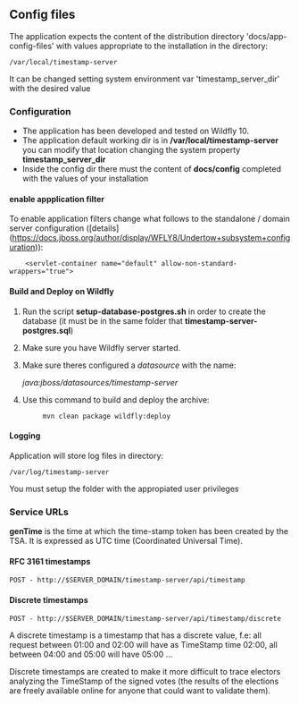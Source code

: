## Config files

The application expects the content of the distribution directory 'docs/app-config-files' with values appropriate to the 
installation in the directory:

    /var/local/timestamp-server

It can be changed setting system environment var 'timestamp_server_dir' with the desired value

### Configuration
 - The application has been developed and tested on Wildfly 10.
 - The application default working dir is in **/var/local/timestamp-server**
you can modify that location changing the system property **timestamp_server_dir**
 - Inside the config dir there must the content of **docs/config** completed with the values of your installation   

#### enable appplication filter
To enable application filters change what follows to the standalone / domain  server configuration 
([details] (https://docs.jboss.org/author/display/WFLY8/Undertow+subsystem+configuration)):
    
        <servlet-container name="default" allow-non-standard-wrappers="true">

#### Build and Deploy on Wildfly
1. Run the script **setup-database-postgres.sh** in order to create the database (it must be in the same folder that **timestamp-server-postgres.sql**)
2. Make sure you have  Wildfly server started.
3. Make sure theres configured a _datasource_ with the name:

    _java:jboss/datasources/timestamp-server_
        
4. Use this command to build and deploy the archive:

            mvn clean package wildfly:deploy
      
#### Logging
Application will store log files in directory:
    
    /var/log/timestamp-server
    
You must setup the folder with the appropiated user privileges 

### Service URLs
**genTime** is the time at which the time-stamp token has been created by
the TSA.  It is expressed as UTC time (Coordinated Universal Time).

#### RFC 3161 timestamps

    POST - http://$SERVER_DOMAIN/timestamp-server/api/timestamp


#### Discrete timestamps

    POST - http://$SERVER_DOMAIN/timestamp-server/api/timestamp/discrete

A discrete timestamp is a timestamp that has a discrete value, f.e:
all request between 01:00 and 02:00 will have as TimeStamp time 02:00, all
between 04:00 and 05:00 will have 05:00 ...

Discrete timestamps are created to make it more difficult to trace 
electors analyzing the TimeStamp of the signed votes (the results of the 
elections are freely available online for anyone that could want to validate them).